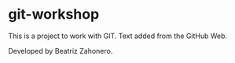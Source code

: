 # git-workshop

This is a project to work with GIT.
Text added from the GitHub Web.

Developed by Beatriz Zahonero.
